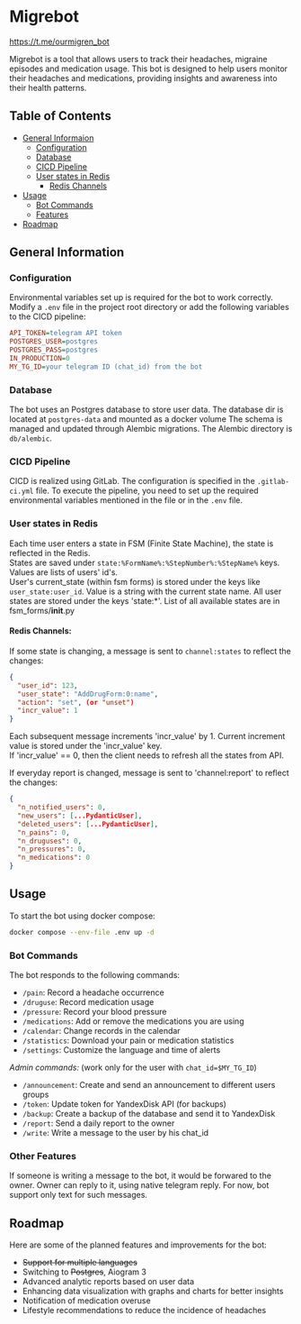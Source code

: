 # Migrebot
https://t.me/ourmigren_bot

Migrebot is a tool that allows users to track their headaches, migraine episodes and medication usage. This bot is designed to help users monitor their headaches and medications, providing insights and awareness into their health patterns.

## Table of Contents
- [General Informaion](#general-information)
  - [Configuration](#configuration)
  - [Database](#database)
  - [CICD Pipeline](#cicd-pipeline)
  - [User states in Redis](#user-states-in-redis)
    - [Redis Channels](#redis-channels)
- [Usage](#usage)
  - [Bot Commands](#bot-commands)
  - [Features](#other-features)
- [Roadmap](#roadmap)


## General Information

### Configuration

Environmental variables set up is required for the bot to work correctly.  
Modify a `.env` file in the project root directory or add the following variables
to the CICD pipeline:

```ini
API_TOKEN=telegram API token
POSTGRES_USER=postgres
POSTGRES_PASS=postgres
IN_PRODUCTION=0
MY_TG_ID=your telegram ID (chat_id) from the bot
```

### Database

The bot uses an Postgres database to store user data. 
The database dir is located at `postgres-data` and mounted as a docker volume
The schema is managed and updated through Alembic migrations. 
The Alembic directory is `db/alembic`.

### CICD Pipeline

CICD is realized using GitLab. The configuration is specified in the `.gitlab-ci.yml` file. To execute the pipeline, 
you need to set up the required environmental variables mentioned in the file or in the `.env` file.

### User states in Redis
Each time user enters a state in FSM (Finite State Machine), the state is reflected in the Redis.  
States are saved under `state:%FormName%:%StepNumber%:%StepName%` keys. Values are lists of users' id's.  
User's current_state (within fsm forms) is stored under the keys like `user_state:user_id`. Value is a string with 
the current state name.
All user states are stored under the keys 'state:*'. List of all available states are in fsm_forms/__init__.py

#### Redis Channels:

If some state is changing, a message is sent to `channel:states` to reflect the changes:
```json
{
  "user_id": 123,
  "user_state": "AddDrugForm:0:name",
  "action": "set", (or "unset")
  "incr_value": 1
}
```
Each subsequent message increments 'incr_value' by 1. Current increment value is stored under the 'incr_value' key.  
If 'incr_value' == 0, then the client needs to refresh all the states from API.

If everyday report is changed, message is sent to 'channel:report' to reflect the changes:
```json
{
  "n_notified_users": 0,
  "new_users": [...PydanticUser],
  "deleted_users": [...PydanticUser],
  "n_pains": 0,
  "n_druguses": 0,
  "n_pressures": 0,
  "n_medications": 0
}
```

## Usage

To start the bot using docker compose:
```bash
docker compose --env-file .env up -d
```

### Bot Commands

The bot responds to the following commands:


- `/pain`: Record a headache occurrence
- `/druguse`: Record medication usage
- `/pressure`: Record your blood pressure
- `/medications`: Add or remove the medications you are using
- `/calendar`: Change records in the calendar
- `/statistics`: Download your pain or medication statistics
- `/settings`: Customize the language and time of alerts

*Admin commands:* (work only for the user with `chat_id=$MY_TG_ID`)
- `/announcement`: Create and send an announcement to different users groups
- `/token`: Update token for YandexDisk API (for backups)
- `/backup`: Create a backup of the database and send it to YandexDisk
- `/report`: Send a daily report to the owner
- `/write`: Write a message to the user by his chat_id


### Other Features
If someone is writing a message to the bot, it would be forwared to the owner. 
Owner can reply to it, using native telegram reply. 
For now, bot support only text for such messages.



## Roadmap

Here are some of the planned features and improvements for the bot:

   - ~~Support for multiple languages~~
   - Switching to ~~Postgres~~, Aiogram 3
   - Advanced analytic reports based on user data
   - Enhancing data visualization with graphs and charts for better insights
   - Notification of medication overuse
   - Lifestyle recommendations to reduce the incidence of headaches

